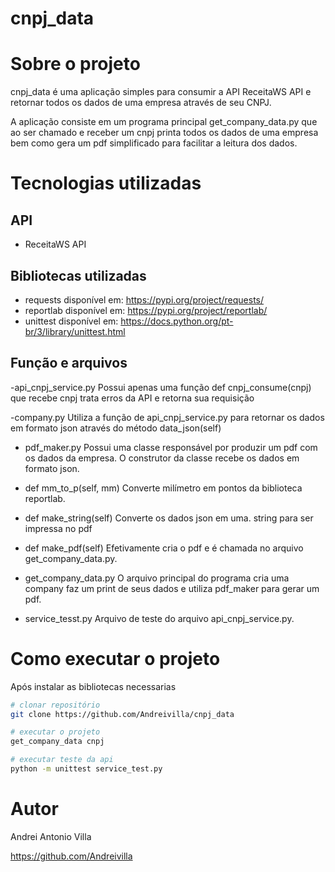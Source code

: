 # cnpj_data

# Sobre o projeto

cnpj_data é uma aplicação simples para consumir a API ReceitaWS API e retornar todos os dados de uma empresa através de seu CNPJ.

A aplicação consiste em um programa principal get_company_data.py que ao ser chamado e receber um cnpj printa todos os dados de uma empresa bem como gera um pdf simplificado para facilitar a leitura dos dados.

# Tecnologias utilizadas
## API
- ReceitaWS API
## Bibliotecas utilizadas 
- requests disponível em:  https://pypi.org/project/requests/
- reportlab disponível em: https://pypi.org/project/reportlab/
- unittest disponível em: https://docs.python.org/pt-br/3/library/unittest.html

## Função e arquivos

-api_cnpj_service.py Possui apenas uma função def cnpj_consume(cnpj) que recebe cnpj trata erros da API e retorna sua requisição

-company.py Utiliza a função de api_cnpj_service.py para retornar os dados em formato json através do método data_json(self)

- pdf_maker.py Possui uma classe responsável por produzir um pdf com os dados da empresa. O construtor da classe recebe os dados em formato json.
- def mm_to_p(self, mm) Converte milímetro em pontos da biblioteca reportlab.
- def make_string(self) Converte os dados json em uma. string para ser impressa no pdf
- def make_pdf(self)  Efetivamente cria o pdf e é chamada no arquivo get_company_data.py.

- get_company_data.py O arquivo principal do programa cria uma company faz um print de seus dados e utiliza pdf_maker para gerar um pdf.

- service_tesst.py Arquivo de teste do arquivo api_cnpj_service.py.


# Como executar o projeto
Após instalar as bibliotecas necessarias

```bash
# clonar repositório
git clone https://github.com/Andreivilla/cnpj_data

# executar o projeto
get_company_data cnpj

# executar teste da api
python -m unittest service_test.py	
```

# Autor

Andrei Antonio Villa

https://github.com/Andreivilla
